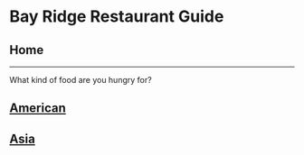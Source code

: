 # Bay Ridge Restaurant Guide
## Home
---
What kind of food are you hungry for?
## [American](american/american.md)
## [Asia](asian/asian.md)
